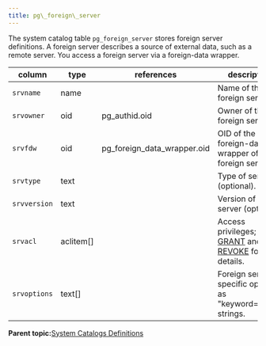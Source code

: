 ```yaml
---
title: pg\_foreign\_server 
---
```


The system catalog table `pg_foreign_server` stores foreign server definitions. A foreign server describes a source of external data, such as a remote server. You access a foreign server via a foreign-data wrapper.

|column|type|references|description|
|------|----|----------|-----------|
|`srvname`|name| |Name of the foreign server.|
|`srvowner`|oid|pg\_authid.oid|Owner of the foreign server.|
|`srvfdw`|oid|pg\_foreign\_data\_wrapper.oid|OID of the foreign-data wrapper of this foreign server.|
|`srvtype`|text| |Type of server \(optional\).|
|`srvversion`|text| |Version of the server \(optional\).|
|`srvacl`|aclitem\[\]| |Access privileges; see [GRANT](../sql_commands/GRANT.html) and [REVOKE](../sql_commands/REVOKE.html) for details.|
|`srvoptions`|text\[\]| |Foreign server-specific options, as "keyword=value" strings.|

**Parent topic:**[System Catalogs Definitions](../system_catalogs/catalog_ref-html.html)

